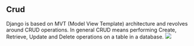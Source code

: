 ## Crud
Django is based on MVT (Model View Template) architecture and revolves around CRUD operations. In general CRUD means performing Create, Retrieve, Update and Delete operations on a table in a database.
![](cruds.jpg)


